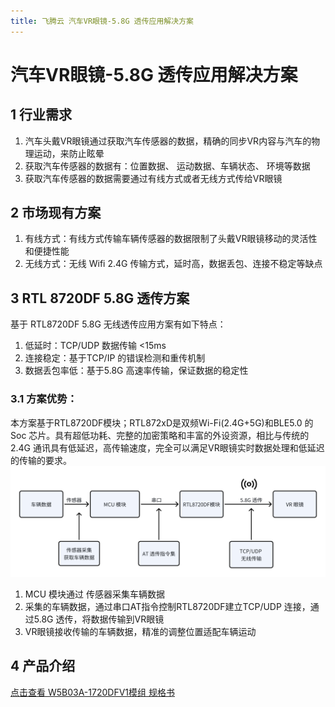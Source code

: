 ```yaml
---
title: 飞腾云 汽车VR眼镜-5.8G 透传应用解决方案
---
```

# 汽车VR眼镜-5.8G 透传应用解决方案

## 1 行业需求
  1. 汽车头戴VR眼镜通过获取汽车传感器的数据，精确的同步VR内容与汽车的物理运动，来防止眩晕
  2. 获取汽车传感器的数据有：位置数据、 运动数据、车辆状态、  环境等数据
  3. 获取汽车传感器的数据需要通过有线方式或者无线方式传给VR眼镜
## 2 市场现有方案
   1. 有线方式：有线方式传输车辆传感器的数据限制了头戴VR眼镜移动的灵活性和便捷性能
   2. 无线方式：无线 Wifi 2.4G 传输方式，延时高，数据丢包、连接不稳定等缺点
## 3 RTL 8720DF 5.8G 透传方案
基于 RTL8720DF 5.8G 无线透传应用方案有如下特点：
1. 低延时：TCP/UDP 数据传输 <15ms
2. 连接稳定：基于TCP/IP 的错误检测和重传机制
3. 数据丢包率低：基于5.8G 高速率传输，保证数据的稳定性

### 3.1 方案优势：
本方案基于RTL8720DF模块；RTL872xD是双频Wi-Fi(2.4G+5G)和BLE5.0 的Soc 芯片。具有超低功耗、完整的加密策略和丰富的外设资源，相比与传统的2.4G 通讯具有低延迟，高传输速度，完全可以满足VR眼镜实时数据处理和低延迟的传输的要求。
![RTL 8720DF 5.8G 透传方案](../../assets/images/8720DF/RTL-8720DF-5.8G透传方案.JPEG.png)

1. MCU 模块通过 传感器采集车辆数据
2. 采集的车辆数据，通过串口AT指令控制RTL8720DF建立TCP/UDP 连接，通过5.8G 透传，将数据传输到VR眼镜
3. VR眼镜接收传输的车辆数据，精准的调整位置适配车辆运动

## 4 产品介绍
[点击查看 W5B03A-1720DFV1模组 规格书](../../products/8720df/index.md)

